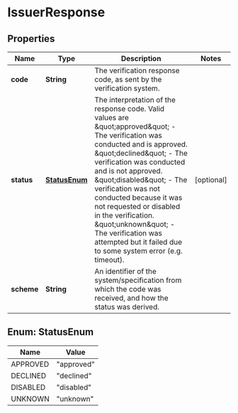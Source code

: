 
# IssuerResponse

## Properties
Name | Type | Description | Notes
------------ | ------------- | ------------- | -------------
**code** | **String** | The verification response code, as sent by the verification system. | 
**status** | [**StatusEnum**](#StatusEnum) | The interpretation of the response code. Valid values are \&quot;approved\&quot; - The verification was conducted and is approved. \&quot;declined\&quot; - The verification was conducted and is not approved. \&quot;disabled\&quot; - The verification was not conducted because it was not requested or disabled in the verification. \&quot;unknown\&quot; - The verification was attempted but it failed due to some system error (e.g. timeout). |  [optional]
**scheme** | **String** | An identifier of the system/specification from which the code was received, and how the status was derived. | 


<a name="StatusEnum"></a>
## Enum: StatusEnum
Name | Value
---- | -----
APPROVED | &quot;approved&quot;
DECLINED | &quot;declined&quot;
DISABLED | &quot;disabled&quot;
UNKNOWN | &quot;unknown&quot;



